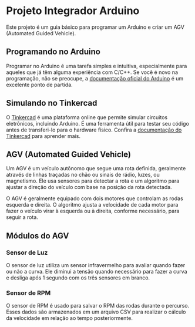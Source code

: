 # Projeto Integrador Arduino

Este projeto é um guia básico para programar um Arduino e criar um AGV (Automated Guided Vehicle).

## Programando no Arduino

Programar no Arduino é uma tarefa simples e intuitiva, especialmente para aqueles que já têm alguma experiência com C/C++. Se você é novo na programação, não se preocupe, a [documentação oficial do Arduino](https://www.arduino.cc/reference/en/) é um excelente ponto de partida.

## Simulando no Tinkercad

O [Tinkercad](https://www.tinkercad.com/) é uma plataforma online que permite simular circuitos eletrônicos, incluindo Arduino. É uma ferramenta útil para testar seu código antes de transferi-lo para o hardware físico. Confira a [documentação do Tinkercad](https://www.tinkercad.com/learn/) para aprender mais.

## AGV (Automated Guided Vehicle)

Um AGV é um veículo autônomo que segue uma rota definida, geralmente através de linhas traçadas no chão ou sinais de rádio, luzes, ou magnetismo. Ele usa sensores para detectar a rota e um algoritmo para ajustar a direção do veículo com base na posição da rota detectada.

O AGV é geralmente equipado com dois motores que controlam as rodas esquerda e direita. O algoritmo ajusta a velocidade de cada motor para fazer o veículo virar à esquerda ou à direita, conforme necessário, para seguir a rota.

## Módulos do AGV

### Sensor de Luz

O sensor de luz utiliza um sensor infravermelho para avaliar quando fazer ou não a curva. Ele diminui a tensão quando necessário para fazer a curva e desliga após 1 segundo com os três sensores em branco.

### Sensor de RPM

O sensor de RPM é usado para salvar o RPM das rodas durante o percurso. Esses dados são armazenados em um arquivo CSV para realizar o cálculo da velocidade em relação ao tempo posteriormente.
